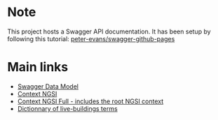 # Note
This project hosts a Swagger API documentation. It has been setup by following this tutorial: [peter-evans/swagger-github-pages](https://peter-evans.github.io/swagger-github-pages/)

# Main links
- [Swagger Data Model](https://live-buildings.github.io/data-model/)
- [Context NGSI](https://live-buildings.github.io/data-model/context-ngsi.jsonld)  
- [Context NGSI Full - includes the root NGSI context](https://live-buildings.github.io/data-model/context-ngsi-full.jsonld) 
- [Dictionnary of live-buildings terms](https://live-buildings.github.io/data-model/terms)